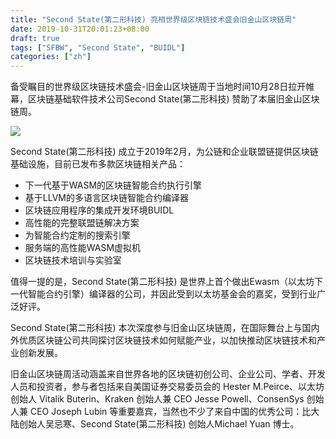 ```yaml
---
title: "Second State(第二形科技) 亮相世界级区块链技术盛会旧金山区块链周"
date: 2019-10-31T20:01:23+08:00
draft: true
tags: ["SFBW", "Second State", "BUIDL"]
categories: ["zh"]
---
```


备受瞩目的世界级区块链技术盛会-旧金山区块链周于当地时间10月28日拉开帷幕，区块链基础软件技术公司Second State(第二形科技) 赞助了本届旧金山区块链周。

![](/images/20191031-SFBW-01.jpeg)

Second State(第二形科技) 成立于2019年2月，为公链和企业联盟链提供区块链基础设施，目前已发布多款区块链相关产品：

* 下一代基于WASM的区块链智能合约执行引擎
* 基于LLVM的多语言区块链智能合约编译器
* 区块链应用程序的集成开发环境BUIDL
* 高性能的完整联盟链解决方案
* 为智能合约定制的搜索引擎
* 服务端的高性能WASM虚拟机
* 区块链技术培训与实验室

值得一提的是，Second State(第二形科技) 是世界上首个做出Ewasm（以太坊下一代智能合约引擎）编译器的公司，并因此受到以太坊基金会的嘉奖，受到行业广泛好评。

Second State(第二形科技) 本次深度参与旧金山区块链周，在国际舞台上与国内外优质区块链公司共同探讨区块链技术如何赋能产业，以加快推动区块链技术和产业创新发展。

旧金山区块链周活动涵盖来自世界各地的区块链初创公司、企业公司、学者、开发人员和投资者，参与者包括来自美国证券交易委员会的 Hester M.Peirce、以太坊创始人 Vitalik Buterin、Kraken 创始人兼 CEO Jesse Powell、ConsenSys 创始人兼 CEO Joseph Lubin 等重要嘉宾，当然也不少了来自中国的优秀公司：比大陆创始人吴忌寒、Second State(第二形科技) 创始人Michael Yuan 博士。
